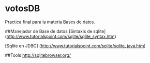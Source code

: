 votosDB
=======

Practica final para la materia Bases de datos.

##Manejador de Base de datos
[Sintaxis de sqlite] (http://www.tutorialspoint.com/sqlite/sqlite_syntax.htm)

[Sqlite en JDBC] (http://www.tutorialspoint.com/sqlite/sqlite_java.htm)


##Tools
http://sqlitebrowser.org/
